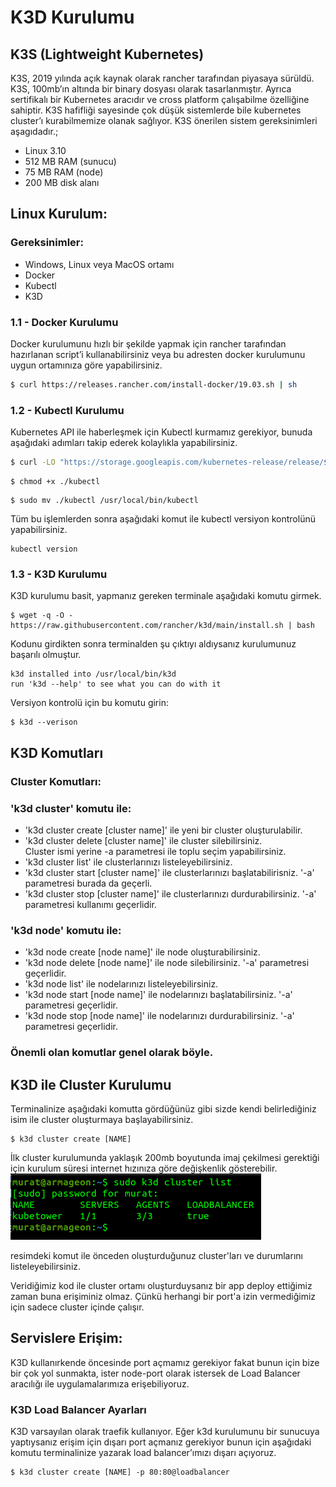# K3D Kurulumu

## K3S (Lightweight Kubernetes) 

K3S, 2019 yılında açık kaynak olarak rancher tarafından piyasaya sürüldü. K3S, 100mb’ın altında bir binary dosyası olarak tasarlanmıştır. Ayrıca sertifikalı bir Kubernetes aracıdır ve cross platform çalışabilme özelliğine sahiptir.
K3S hafifliği sayesinde çok düşük sistemlerde bile kubernetes cluster’ı kurabilmemize olanak sağlıyor. K3S önerilen sistem gereksinimleri aşagıdadır.;      
- Linux 3.10   
- 512 MB RAM (sunucu)   
- 75 MB RAM (node)    
- 200 MB disk alanı    

## Linux Kurulum:

### Gereksinimler:  

- Windows, Linux veya MacOS ortamı
- Docker
- Kubectl
- K3D

### 1.1 - Docker Kurulumu   
Docker kurulumunu hızlı bir şekilde yapmak için rancher tarafından hazırlanan script’i kullanabilirsiniz veya bu adresten docker kurulumunu uygun ortamınıza göre yapabilirsiniz.   
```bash
$ curl https://releases.rancher.com/install-docker/19.03.sh | sh
```

### 1.2 - Kubectl Kurulumu    
Kubernetes API ile haberleşmek için Kubectl kurmamız gerekiyor, bunuda aşağıdaki adımları takip ederek kolaylıkla yapabilirsiniz.
```bash
$ curl -LO "https://storage.googleapis.com/kubernetes-release/release/$(curl -s https://storage.googleapis.com/kubernetes-release/release/stable.txt)/bin/linux/amd64/kubectl"
```
```
$ chmod +x ./kubectl
```
```
$ sudo mv ./kubectl /usr/local/bin/kubectl
```

Tüm bu işlemlerden sonra aşağıdaki komut ile kubectl versiyon kontrolünü yapabilirsiniz.

```
kubectl version
```

### 1.3 - K3D Kurulumu

K3D kurulumu basit, yapmanız gereken terminale aşağıdaki komutu girmek.

```
$ wget -q -O - https://raw.githubusercontent.com/rancher/k3d/main/install.sh | bash
```
Kodunu girdikten sonra terminalden şu çıktıyı aldıysanız kurulumunuz başarılı olmuştur. 
```
k3d installed into /usr/local/bin/k3d
run 'k3d --help' to see what you can do with it
```
Versiyon kontrolü için bu komutu girin:
```
$ k3d --verison
```

## K3D Komutları


### Cluster Komutları:


### 'k3d cluster' komutu ile:
- 'k3d cluster create [cluster name]' ile yeni bir cluster oluşturulabilir.
- 'k3d cluster delete [cluster name]' ile cluster silebilirsiniz.    
  Cluster ismi yerine -a parametresi ile toplu seçim yapabilirsiniz.
- 'k3d cluster list' ile clusterlarınızı listeleyebilirsiniz.
- 'k3d cluster start [cluster name]' ile clusterlarınızı başlatabilirisniz. '-a' parametresi burada da geçerli.
- 'k3d cluster stop [cluster name]' ile clusterlarınızı durdurabilirsiniz. '-a' parametresi kullanımı geçerlidir.

### 'k3d node' komutu ile:
- 'k3d node create [node name]' ile node oluşturabilirsiniz.
- 'k3d node delete [node name]' ile node silebilirsiniz. '-a' parametresi geçerlidir.
- 'k3d node list' ile nodelarınızı listeleyebilirsiniz.
- 'k3d node start [node name]' ile nodelarınızı başlatabilirsiniz. '-a' parametresi geçerlidir.
- 'k3d node stop [node name]' ile nodelarınızı durdurabilirsiniz. '-a' parametresi geçerlidir.

### Önemli olan komutlar genel olarak böyle.

## K3D ile Cluster Kurulumu
Terminalinize aşağıdaki komutta gördüğünüz gibi sizde kendi belirlediğiniz isim ile cluster oluşturmaya başlayabilirsiniz.    

```
$ k3d cluster create [NAME]
```
İlk cluster kurulumunda yaklaşık 200mb boyutunda imaj çekilmesi gerektiği için kurulum süresi internet hızınıza göre değişkenlik gösterebilir.   
![list cluster](https://raw.githubusercontent.com/mstrYoda/kubernetes-kitap/master/docs/images/2020-12-24_18-43.png) 

resimdeki komut ile önceden oluşturduğunuz cluster'ları ve durumlarını listeleyebilirsiniz.    

Veridiğimiz kod ile cluster ortamı oluşturduysanız bir app deploy ettiğimiz zaman buna erişiminiz olmaz. Çünkü herhangi bir port'a izin vermediğimiz için sadece cluster içinde çalışır.

## Servislere Erişim:

K3D kullanırkende öncesinde port açmamız gerekiyor fakat bunun için bize bir çok yol sunmakta, ister node-port olarak istersek de Load Balancer aracılığı ile uygulamalarımıza erişebiliyoruz.

### K3D Load Balancer Ayarları
K3D varsayılan olarak traefik kullanıyor. Eğer k3d kurulumunu bir sunucuya yaptıysanız erişim için dışarı port açmanız gerekiyor bunun için aşağıdaki komutu terminalinize yazarak load balancer’ımızı dışarı açıyoruz.
```
$ k3d cluster create [NAME] -p 80:80@loadbalancer 
```